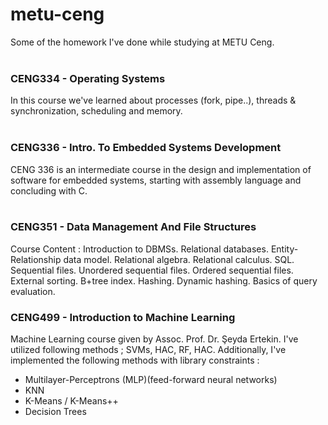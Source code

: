 # metu-ceng
Some of the homework I've done while studying at METU Ceng.  
<br/>

### CENG334 - Operating Systems
In this course we've learned about processes (fork, pipe..), threads & synchronization, scheduling and memory.  
<br/>

### CENG336 - Intro. To Embedded Systems Development
CENG 336 is an intermediate course in the design and implementation of software for embedded systems, starting with assembly language and concluding with C.  
<br/>

### CENG351 - Data Management And File Structures
Course Content : Introduction to DBMSs. Relational databases. Entity-Relationship data model. Relational algebra. Relational calculus. SQL. Sequential files. Unordered sequential files. Ordered sequential files. External sorting. B+tree index. Hashing. Dynamic hashing. Basics of query evaluation.  

### CENG499 - Introduction to Machine Learning
Machine Learning course given by Assoc. Prof. Dr. Şeyda Ertekin. I've utilized following methods ; SVMs, HAC, RF, HAC. Additionally, I've implemented the following methods with library constraints :
<ul>
  <li>Multilayer-Perceptrons (MLP)(feed-forward neural networks)
  <li>KNN
  <li>K-Means / K-Means++
  <li>Decision Trees
<ul/>
